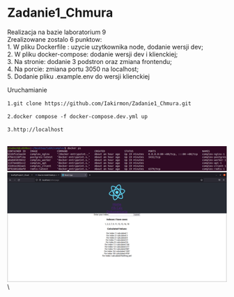 # Zadanie1_Chmura


Realizacja na bazie laboratorium 9 \
      Zrealizowane zostalo 6 punktow:\
      1. W pliku Dockerfile : uzycie uzytkownika node, dodanie wersji dev;\
      2. W pliku docker-compose: dodanie wersji dev i klienckiej;\
      3. Na stronie: dodanie 3 podstron oraz zmiana frontendu;\
      4. Na porcie: zmiana portu 3050 na localhost;\
      5. Dodanie pliku .example.env do wersji klienckiej
      
      
Uruchamianie
```
1.git clone https://github.com/Iakirmon/Zadanie1_Chmura.git 
```

```
2.docker compose -f docker-compose.dev.yml up 
```

```
3.http://localhost
```
\
![Test Image 1](https://github.com/Iakirmon/Zadanie1_Chmura/blob/main/client/src/docker_ps.png)\
    ![Test Image 2](https://github.com/Iakirmon/Zadanie1_Chmura/blob/main/client/src/badanie.png)\
